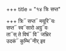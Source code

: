 +++
title = "१४ त्रिः सप्त"

+++
त्रिः᳓ सप्त᳓ मयूरि᳓यः  
सप्त᳓ स्व᳓सारो अग्रु᳓वः  
ता᳓स् ते विषं᳓ वि᳓ जभ्रिर  
उदकं᳓ कुम्भि᳓नीर् इव